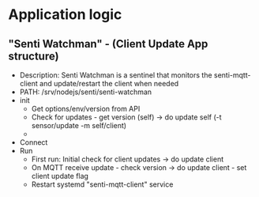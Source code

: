 # Application logic

## "Senti Watchman" - (Client Update App structure)
- Description: Senti Watchman is a sentinel that monitors the senti-mqtt-client and update/restart the client when needed
- PATH: /srv/nodejs/senti/senti-watchman
- init 
	- Get options/env/version from API
	- Check for updates - get version (self) -> do update self (-t sensor/update -m self/client)
	- 
- Connect
- Run
	- First run: Initial check for client updates -> do update client
	- On MQTT receive update - check version -> do update client - set client update flag
	- Restart systemd "senti-mqtt-client" service
